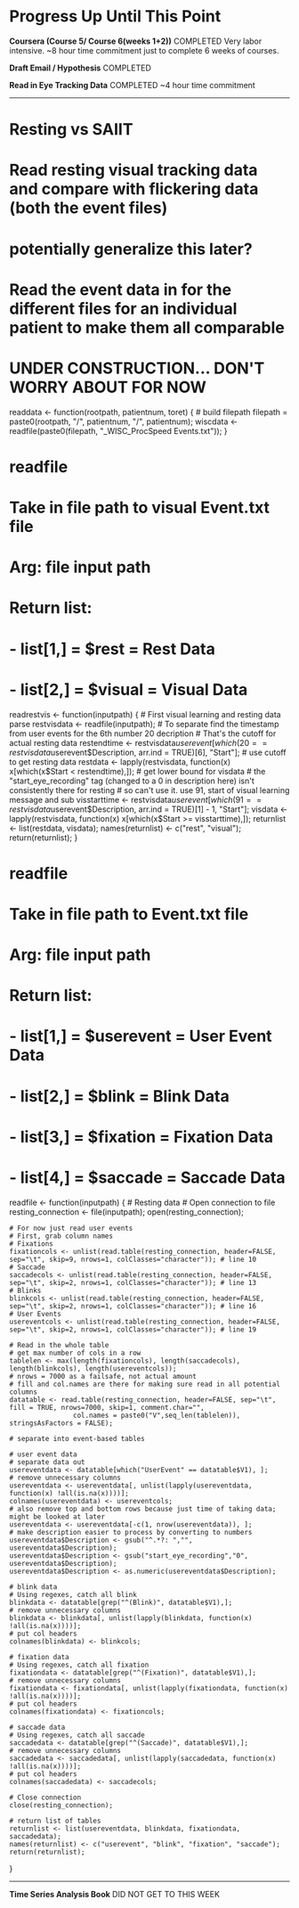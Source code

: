 # Progress Up Until This Point

**Coursera (Course 5/ Course 6(weeks 1+2))**
COMPLETED
Very labor intensive. ~8 hour time commitment just to complete 6 weeks of courses.

**Draft Email / Hypothesis**
COMPLETED

**Read in Eye Tracking Data**
COMPLETED
~4 hour time commitment

***
# Resting vs SAIIT
# Read resting visual tracking data and compare with flickering data (both the event files)
# potentially generalize this later?

# Read the event data in for the different files for an individual patient to make them all comparable
# UNDER CONSTRUCTION... DON'T WORRY ABOUT FOR NOW
readdata <- function(rootpath, patientnum, toret) {
    # build filepath
    filepath = paste0(rootpath, "/", patientnum, "/", patientnum);
    wiscdata <- readfile(paste0(filepath, "_WISC_ProcSpeed Events.txt"));
}

# readfile
# Take in file path to visual Event.txt file 
# Arg: file input path
# Return list:
#   - list[1,] = $rest = Rest Data
#   - list[2,] = $visual = Visual Data
readrestvis <- function(inputpath) {
    # First visual learning and resting data parse
    restvisdata <- readfile(inputpath);
    # To separate find the timestamp from user events for the 6th number 20 decription
    # That's the cutoff for actual resting data
    restendtime <- restvisdata$userevent[which(20 == restvisdata$userevent$Description, arr.ind = TRUE)[6], "Start"];
    # use cutoff to get resting data
    restdata <- lapply(restvisdata, function(x) x[which(x$Start < restendtime),]);
    # get lower bound for visdata
    # the "start_eye_recording" tag (changed to a 0 in description here) isn't consistently there for resting
    # so can't use it. use 91, start of visual learning message and sub
    visstarttime <- restvisdata$userevent[which(91 == restvisdata$userevent$Description, arr.ind = TRUE)[1] - 1, "Start"];
    visdata <- lapply(restvisdata, function(x) x[which(x$Start >= visstarttime),]);
    returnlist <- list(restdata, visdata);
    names(returnlist) <- c("rest", "visual");
    return(returnlist);
}

# readfile
# Take in file path to Event.txt file 
# Arg: file input path
# Return list:
#   - list[1,] = $userevent = User Event Data
#   - list[2,] = $blink = Blink Data
#   - list[3,] = $fixation = Fixation Data
#   - list[4,] = $saccade = Saccade Data
readfile <- function(inputpath) {
    # Resting data
    # Open connection to file
    resting_connection <- file(inputpath);
    open(resting_connection);
    
    # For now just read user events
    # First, grab column names
    # Fixations
    fixationcols <- unlist(read.table(resting_connection, header=FALSE, sep="\t", skip=9, nrows=1, colClasses="character")); # line 10
    # Saccade
    saccadecols <- unlist(read.table(resting_connection, header=FALSE, sep="\t", skip=2, nrows=1, colClasses="character")); # line 13
    # Blinks
    blinkcols <- unlist(read.table(resting_connection, header=FALSE, sep="\t", skip=2, nrows=1, colClasses="character")); # line 16
    # User Events
    usereventcols <- unlist(read.table(resting_connection, header=FALSE, sep="\t", skip=2, nrows=1, colClasses="character")); # line 19
    
    # Read in the whole table
    # get max number of cols in a row
    tablelen <- max(length(fixationcols), length(saccadecols), length(blinkcols), length(usereventcols));
    # nrows = 7000 as a failsafe, not actual amount
    # fill and col.names are there for making sure read in all potential columns
    datatable <- read.table(resting_connection, header=FALSE, sep="\t", fill = TRUE, nrows=7000, skip=1, comment.char="",
                    col.names = paste0("V",seq_len(tablelen)), stringsAsFactors = FALSE);
    
    # separate into event-based tables
    
    # user event data
    # separate data out
    usereventdata <- datatable[which("UserEvent" == datatable$V1), ];
    # remove unnecessary columns
    usereventdata <- usereventdata[, unlist(lapply(usereventdata, function(x) !all(is.na(x))))];
    colnames(usereventdata) <- usereventcols;
    # also remove top and bottom rows because just time of taking data; might be looked at later
    usereventdata <- usereventdata[-c(1, nrow(usereventdata)), ];
    # make description easier to process by converting to numbers
    usereventdata$Description <- gsub("^.*?: ","", usereventdata$Description);
    usereventdata$Description <- gsub("start_eye_recording","0", usereventdata$Description);
    usereventdata$Description <- as.numeric(usereventdata$Description);
    
    # blink data
    # Using regexes, catch all blink
    blinkdata <- datatable[grep("^(Blink)", datatable$V1),];
    # remove unnecessary columns
    blinkdata <- blinkdata[, unlist(lapply(blinkdata, function(x) !all(is.na(x))))];
    # put col headers
    colnames(blinkdata) <- blinkcols;
    
    # fixation data
    # Using regexes, catch all fixation
    fixationdata <- datatable[grep("^(Fixation)", datatable$V1),];
    # remove unnecessary columns
    fixationdata <- fixationdata[, unlist(lapply(fixationdata, function(x) !all(is.na(x))))];
    # put col headers
    colnames(fixationdata) <- fixationcols;
    
    # saccade data
    # Using regexes, catch all saccade
    saccadedata <- datatable[grep("^(Saccade)", datatable$V1),];
    # remove unnecessary columns
    saccadedata <- saccadedata[, unlist(lapply(saccadedata, function(x) !all(is.na(x))))];
    # put col headers
    colnames(saccadedata) <- saccadecols;
    
    # Close connection
    close(resting_connection);
    
    # return list of tables
    returnlist <- list(usereventdata, blinkdata, fixationdata, saccadedata);
    names(returnlist) <- c("userevent", "blink", "fixation", "saccade");
    return(returnlist);
}
***

**Time Series Analysis Book**
DID NOT GET TO THIS WEEK
